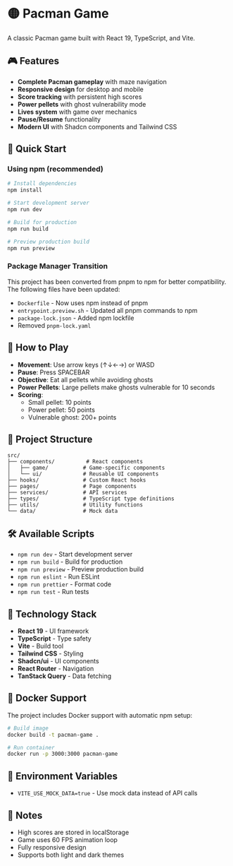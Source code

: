 # 🟡 Pacman Game

A classic Pacman game built with React 19, TypeScript, and Vite.

## 🎮 Features

- **Complete Pacman gameplay** with maze navigation
- **Responsive design** for desktop and mobile
- **Score tracking** with persistent high scores
- **Power pellets** with ghost vulnerability mode
- **Lives system** with game over mechanics
- **Pause/Resume** functionality
- **Modern UI** with Shadcn components and Tailwind CSS

## 🚀 Quick Start

### Using npm (recommended)

```bash
# Install dependencies
npm install

# Start development server
npm run dev

# Build for production
npm run build

# Preview production build
npm run preview
```

### Package Manager Transition

This project has been converted from pnpm to npm for better compatibility. The following files have been updated:

- `Dockerfile` - Now uses npm instead of pnpm
- `entrypoint.preview.sh` - Updated all pnpm commands to npm
- `package-lock.json` - Added npm lockfile
- Removed `pnpm-lock.yaml`

## 🎯 How to Play

- **Movement**: Use arrow keys (↑↓←→) or WASD
- **Pause**: Press SPACEBAR
- **Objective**: Eat all pellets while avoiding ghosts
- **Power Pellets**: Large pellets make ghosts vulnerable for 10 seconds
- **Scoring**: 
  - Small pellet: 10 points
  - Power pellet: 50 points
  - Vulnerable ghost: 200+ points

## 📁 Project Structure

```
src/
├── components/          # React components
│   ├── game/           # Game-specific components
│   └── ui/             # Reusable UI components
├── hooks/              # Custom React hooks
├── pages/              # Page components
├── services/           # API services
├── types/              # TypeScript type definitions
├── utils/              # Utility functions
└── data/               # Mock data
```

## 🛠️ Available Scripts

- `npm run dev` - Start development server
- `npm run build` - Build for production
- `npm run preview` - Preview production build
- `npm run eslint` - Run ESLint
- `npm run prettier` - Format code
- `npm run test` - Run tests

## 🎨 Technology Stack

- **React 19** - UI framework
- **TypeScript** - Type safety
- **Vite** - Build tool
- **Tailwind CSS** - Styling
- **Shadcn/ui** - UI components
- **React Router** - Navigation
- **TanStack Query** - Data fetching

## 🐳 Docker Support

The project includes Docker support with automatic npm setup:

```bash
# Build image
docker build -t pacman-game .

# Run container
docker run -p 3000:3000 pacman-game
```

## 🔧 Environment Variables

- `VITE_USE_MOCK_DATA=true` - Use mock data instead of API calls

## 📝 Notes

- High scores are stored in localStorage
- Game uses 60 FPS animation loop
- Fully responsive design
- Supports both light and dark themes